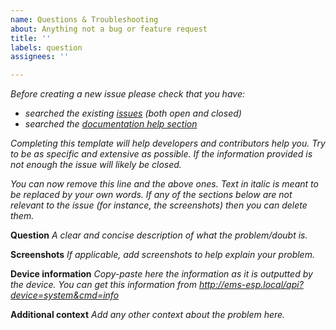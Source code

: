 ```yaml
---
name: Questions & Troubleshooting
about: Anything not a bug or feature request
title: ''
labels: question
assignees: ''

---
```


*Before creating a new issue please check that you have:*

* *searched the existing [issues](https://github.com/proddy/EMS-ESP/issues) (both open and closed)*
* *searched the [documentation help section](https://emsesp.github.io/docs)*

*Completing this template will help developers and contributors help you. Try to be as specific and extensive as possible. If the information provided is not enough the issue will likely be closed.*

*You can now remove this line and the above ones. Text in italic is meant to be replaced by your own words. If any of the sections below are not relevant to the issue (for instance, the screenshots) then you can delete them.*

**Question**
*A clear and concise description of what the problem/doubt is.*

**Screenshots**
*If applicable, add screenshots to help explain your problem.*

**Device information**
*Copy-paste here the information as it is outputted by the device. You can get this information from http://ems-esp.local/api?device=system&cmd=info*

**Additional context**
*Add any other context about the problem here.*
